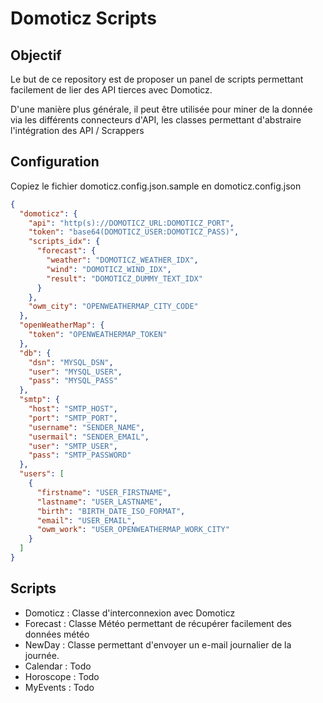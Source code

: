 # Domoticz Scripts

## Objectif

Le but de ce repository est de proposer un panel de scripts permettant facilement de lier des API tierces avec Domoticz.

D'une manière plus générale, il peut être utilisée pour miner de la donnée via les différents connecteurs d'API, les classes permettant d'abstraire l'intégration des API / Scrappers

## Configuration

Copiez le fichier domoticz.config.json.sample en domoticz.config.json

```json
{
  "domoticz": {
    "api": "http(s)://DOMOTICZ_URL:DOMOTICZ_PORT",
    "token": "base64(DOMOTICZ_USER:DOMOTICZ_PASS)",
    "scripts_idx": {
      "forecast": {
        "weather": "DOMOTICZ_WEATHER_IDX",
        "wind": "DOMOTICZ_WIND_IDX",
        "result": "DOMOTICZ_DUMMY_TEXT_IDX"
      }
    },
    "owm_city": "OPENWEATHERMAP_CITY_CODE"
  },
  "openWeatherMap": {
    "token": "OPENWEATHERMAP_TOKEN"
  },
  "db": {
    "dsn": "MYSQL_DSN",
    "user": "MYSQL_USER",
    "pass": "MYSQL_PASS"
  },
  "smtp": {
    "host": "SMTP_HOST",
    "port": "SMTP_PORT",
    "username": "SENDER_NAME",
    "usermail": "SENDER_EMAIL",
    "user": "SMTP_USER",
    "pass": "SMTP_PASSWORD"
  },
  "users": [
    {
      "firstname": "USER_FIRSTNAME",
      "lastname": "USER_LASTNAME",
      "birth": "BIRTH_DATE_ISO_FORMAT",
      "email": "USER_EMAIL",
      "owm_work": "USER_OPENWEATHERMAP_WORK_CITY"
    }
  ]
}
```

## Scripts

- Domoticz : Classe d'interconnexion avec Domoticz
- Forecast : Classe Météo permettant de récupérer facilement des données météo
- NewDay : Classe permettant d'envoyer un e-mail journalier de la journée.
- Calendar : Todo
- Horoscope : Todo
- MyEvents : Todo
